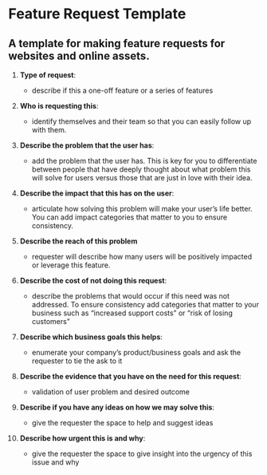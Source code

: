 # Feature Request Template

## A template for making feature requests for websites and online assets.

1. **Type of request**:
    * describe if this a one-off feature or a series of features

2. **Who is requesting this**:
    * identify themselves and their team so that you can easily follow up with them.

3. **Describe the problem that the user has**:
    * add the problem that the user has. This is key for you to differentiate between people that have deeply thought about what problem this will solve for users versus those that are just in love with their idea.

4. **Describe the impact that this has on the user**:
    * articulate how solving this problem will make your user’s life better. You can add impact categories that matter to you to ensure consistency.

5. **Describe the reach of this problem**
    * requester will describe how many users will be positively impacted or leverage this feature.

6. **Describe the cost of not doing this request**:
    * describe the problems that would occur if this need was not addressed. To ensure consistency add categories that matter to your business such as “increased support costs” or “risk of losing customers”

7. **Describe which business goals this helps**:
    * enumerate your company’s product/business goals and ask the requester to tie the ask to it

8. **Describe the evidence that you have on the need for this request**:
    * validation of user problem and desired outcome

9. **Describe if you have any ideas on how we may solve this**:
    * give the requester the space to help and suggest ideas

10. **Describe how urgent this is and why**:
    * give the requester the space to give insight into the urgency of this issue and why
